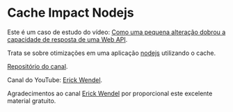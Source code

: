 # Cache Impact Nodejs

Este é um caso de estudo do vídeo: [Como uma pequena alteração dobrou a capacidade de resposta de uma Web API](https://www.youtube.com/watch?v=YEwn1FfCy0U).

Trata se sobre otimizações em uma aplicação [nodejs](https://nodejs.org/en/ 'Node.js') utilizando o cache.

[Repositório do canal](https://github.com/ErickWendel/poc-100ms-cache-impact-nodejs 'ErickWendel').

Canal do YouTube: [Erick Wendel](https://www.youtube.com/c/ErickWendelTreinamentos 'Erick Wendel').

Agradecimentos ao canal [Erick Wendel](https://www.youtube.com/c/ErickWendelTreinamentos 'Erick Wendel') por proporcional este excelente material gratuito.
